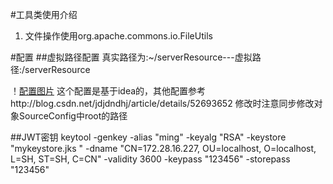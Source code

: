 #工具类使用介绍
1. 文件操作使用org.apache.commons.io.FileUtils

#配置
##虚拟路径配置
真实路径为:~/serverResource---虚拟路径:/serverResource

！[配置图片](/resources/虚拟路径配置.jpg)
这个配置是基于idea的，其他配置参考http://blog.csdn.net/jdjdndhj/article/details/52693652
修改时注意同步修改对象SourceConfig中root的路径

##JWT密钥
keytool -genkey -alias "ming" 
-keyalg "RSA" 
-keystore "mykeystore.jks " 
-dname "CN=172.28.16.227, OU=localhost, O=localhost, L=SH, ST=SH, C=CN" 
-validity 3600 -keypass "123456" 
-storepass "123456"